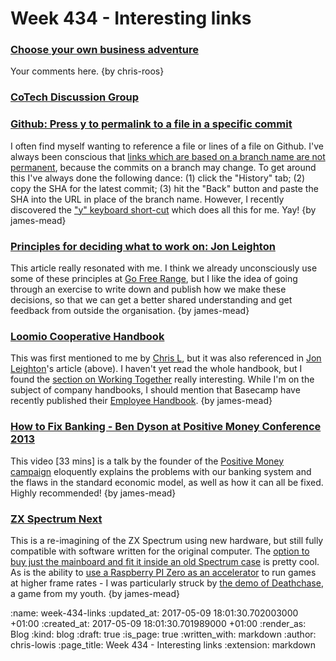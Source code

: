 Week 434 - Interesting links
============================

### [Choose your own business adventure](https://words.buckleywilliams.com/choose-your-own-business-adventure-745989584b07)

Your comments here. {by chris-roos}


### [CoTech Discussion Group](https://community.coops.tech/)


### [Github: Press y to permalink to a file in a specific commit](https://help.github.com/articles/getting-permanent-links-to-files/#press-y-to-permalink-to-a-file-in-a-specific-commit)

I often find myself wanting to reference a file or lines of a file on Github. I've always been conscious that [links which are based on a branch name are not permanent][dont-link-that-line-number], because the commits on a branch may change. To get around this I've always done the following dance: (1) click the "History" tab; (2) copy the SHA for the latest commit; (3) hit the "Back" button and paste the SHA into the URL in place of the branch name. However, I recently discovered the ["y" keyboard short-cut][github-keyboard-shortcuts-source-code] which does all this for me. Yay! {by james-mead}

[dont-link-that-line-number]: http://andrew.yurisich.com/work/2014/07/16/dont-link-that-line-number/
[github-keyboard-shortcuts-source-code]: https://help.github.com/articles/using-keyboard-shortcuts/#source-code-browsing


### [Principles for deciding what to work on: Jon Leighton](http://www.jonathanleighton.com/articles/2017/principles-for-deciding-what-to-work-on/)

This article really resonated with me. I think we already unconsciously use some of these principles at [Go Free Range][], but I like the idea of going through an exercise to write down and publish how we make these decisions, so that we can get a better shared understanding and get feedback from outside the organisation. {by james-mead}

[Go Free Range]: /


### [Loomio Cooperative Handbook](https://loomio.coop/)

This was first mentioned to me by [Chris L][], but it was also referenced in [Jon Leighton][]'s article (above). I haven't yet read the whole handbook, but I found the [section on Working Together][loomio-working-together] really interesting. While I'm on the subject of company handbooks, I should mention that Basecamp have recently published their [Employee Handbook][basecamp-employee-handbook]. {by james-mead}

[Chris L]: /chris-lowis
[Jon Leighton]: http://www.jonathanleighton.com/
[loomio-working-together]: https://loomio.coop/working_together.html
[basecamp-employee-handbook]: https://github.com/basecamp/handbook


### [How to Fix Banking - Ben Dyson at Positive Money Conference 2013](https://www.youtube.com/watch?v=Rd9Pf3Bqp20)

This video [33 mins] is a talk by the founder of the [Positive Money campaign][] eloquently explains the problems with our banking system and the flaws in the standard economic model, as well as how it can all be fixed. Highly recommended! {by james-mead}

[Positive Money campaign]: http://positivemoney.org/


### [ZX Spectrum Next](https://www.kickstarter.com/projects/1835143999/zx-spectrum-next)

This is a re-imagining of the ZX Spectrum using new hardware, but still fully compatible with software written for the original computer. The [option to buy just the mainboard and fit it inside an old Spectrum case][zx-spectrum-next-mainboard] is pretty cool. As is the ability to [use a Raspberry PI Zero as an accelerator][zx-spectrum-next-accelerator] to run games at higher frame rates - I was particularly struck by [the demo of Deathchase][zx-spectrum-next-deathchase-demo-video], a game from my youth. {by james-mead}

[zx-spectrum-next-mainboard]: https://www.kickstarter.com/projects/1835143999/zx-spectrum-next#h:i-love-it-but-i-want
[zx-spectrum-next-accelerator]: https://www.kickstarter.com/projects/1835143999/zx-spectrum-next#h:future-proof-for-ano
[zx-spectrum-next-deathchase-demo-video]: https://www.youtube.com/watch?v=LOl9zJDLgvs#t=4m46s


:name: week-434-links
:updated_at: 2017-05-09 18:01:30.702003000 +01:00
:created_at: 2017-05-09 18:01:30.701989000 +01:00
:render_as: Blog
:kind: blog
:draft: true
:is_page: true
:written_with: markdown
:author: chris-lowis
:page_title: Week 434 - Interesting links
:extension: markdown
